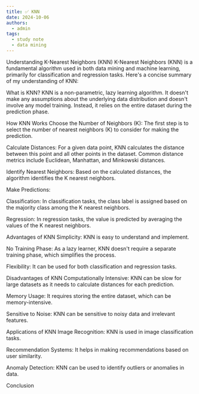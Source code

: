 ```yaml
---
title: ✅ KNN
date: 2024-10-06
authors:
  - admin
tags:
  - study note
  - data mining
---
```


Understanding K-Nearest Neighbors (KNN)
K-Nearest Neighbors (KNN) is a fundamental algorithm used in both data mining and machine learning, primarily for classification and regression tasks. Here's a concise summary of my understanding of KNN:

What is KNN?
KNN is a non-parametric, lazy learning algorithm. It doesn't make any assumptions about the underlying data distribution and doesn't involve any model training. Instead, it relies on the entire dataset during the prediction phase.

How KNN Works
Choose the Number of Neighbors (K): The first step is to select the number of nearest neighbors (K) to consider for making the prediction.

Calculate Distances: For a given data point, KNN calculates the distance between this point and all other points in the dataset. Common distance metrics include Euclidean, Manhattan, and Minkowski distances.

Identify Nearest Neighbors: Based on the calculated distances, the algorithm identifies the K nearest neighbors.

Make Predictions:

Classification: In classification tasks, the class label is assigned based on the majority class among the K nearest neighbors.

Regression: In regression tasks, the value is predicted by averaging the values of the K nearest neighbors.

Advantages of KNN
Simplicity: KNN is easy to understand and implement.

No Training Phase: As a lazy learner, KNN doesn't require a separate training phase, which simplifies the process.

Flexibility: It can be used for both classification and regression tasks.

Disadvantages of KNN
Computationally Intensive: KNN can be slow for large datasets as it needs to calculate distances for each prediction.

Memory Usage: It requires storing the entire dataset, which can be memory-intensive.

Sensitive to Noise: KNN can be sensitive to noisy data and irrelevant features.

Applications of KNN
Image Recognition: KNN is used in image classification tasks.

Recommendation Systems: It helps in making recommendations based on user similarity.

Anomaly Detection: KNN can be used to identify outliers or anomalies in data.

Conclusion
